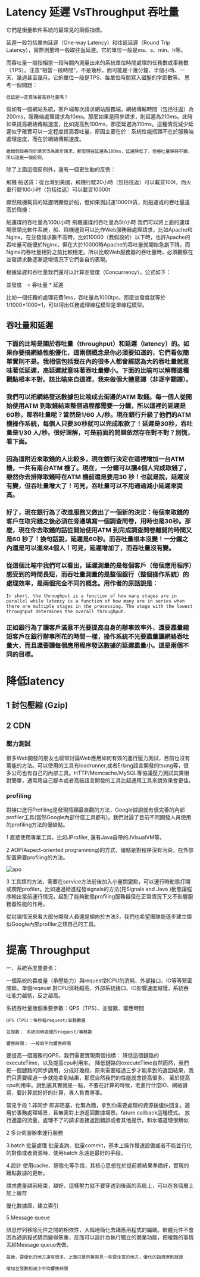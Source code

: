 # Latency 延遲 VsThroughput 吞吐量 

它們是衡量軟件系統的最常見的兩個指標。

延遲一般包括單向延遲（One-way Latency）和往返延遲（Round Trip Latency），實際測量時一般取往返延遲。它的單位一般是ms、s、min、h等。

而吞吐量一般指相當一段時間內測量出來的系統單位時間處理的任務數或事務數（TPS）。注意“相當一段時間”，不是幾秒，而可能是十幾分鐘、半個小時、一天、幾週甚至幾月。它的單位一般是TPS、每單位時間寫入磁盤的字節數等。
思考一個問題：

```低延遲一定意味著高吞吐量嗎？```

假如有一個網站系統，客戶端每次請求網站服務端，網絡傳輸時間（包括往返）為200ms，服務端處理請求為10ms。那麼如果是同步請求，則延遲為210ms。此時如果提高網絡傳輸速度，比如提高到100ms，那麼延遲為110ms。這種情況減少延遲似乎確實可以一定程度提高吞吐量，原因主要在於：系統性能瓶頸不在於服務端處理速度，而在於網絡傳輸速度。

    繼續假設將同步請求改為異步請求，那麼現在延遲為100ms，延遲降低了，但吞吐量保持不變。所以這是一個反例。


除了上面這個反例外，還有一個更生動的反例：

飛機 船送貨：從台灣到美國，飛機行駛20小時（包括往返）可以載貨100t，而火車行駛100小时（包括往返）可以載貨10000t

 顯然飛機載貨的延遲明顯低於船，但如果測試運10000t貨，則船運或的吞吐量遠高於飛機：

船運煤的吞吐量為100t/小時
飛機運煤的吞吐量為5t/小時
    我們可以將上面的運煤場景類比軟件系統，船、飛機運貨可以比作Web服務器處理請求，比如Apache和Nginx。在並發請求數不高時，比如10000（我假設的）以下時，也許Apache的吞吐量可能優於Nginx，但在大於10000時Apache的吞吐量就開始急劇下降，而Nginx的吞吐量相對之前比較穩定。所以比較Web服務器的吞吐量時，必須觀察在並發請求數逐漸遞增情況下它們各自的表現。

根據延遲和吞吐量我們還可以計算並發度（Concurrency），公式如下：

並發度　= 吞吐量 * 延遲


比如一個任務的處理花費1ms，吞吐量為1000tps，那麼並發度就等於1/1000*1000=1，可以得出任務處理線程模型是單線程模型。

## 吞吐量和延遲

### 下面的比喻是關於吞吐量（throughput）和延遲（latency）的。如果你要搞網絡性能優化，這兩個概念是你必須要知道的，它們看似簡單實則不是。我相信包括我在內的很多人都曾經認為大的吞吐量就意味著低延遲，高延遲就意味著吞吐量變小。下面的比喻可以解釋這種觀點根本不對。該比喻來自這裡，我來做個大體意譯（非逐字翻譯）。

### 我們可以把網絡發送數據包比喻成去街邊的ATM 取錢。每一個人從開始使用ATM 到取錢結束整個過程都需要一分鐘，所以這裡的延遲是60秒，那吞吐量呢？當然是1/60 人/秒。現在銀行升級了他們的ATM 機操作系統，每個人只要30秒就可以完成取款了！延遲是30秒，吞吐量是1/30 人/秒。很好理解，可是前面的問題依然存在對不對？別慌，看下面。

### 因為這附近來取錢的人比較多，現在銀行決定在這裡增加一台ATM 機，一共有兩台ATM 機了。現在，一分鐘可以讓4個人完成取錢了，雖然你去排隊取錢時在ATM 機前還是要用30 秒！也就是說，延遲沒有變，但吞吐量增大了！可見，吞吐量可以不用通過減小延遲來提高。

### 好了，現在銀行為了改進服務又做出了一個新的決定：每個來取錢的客戶在取完錢之後必須在旁邊填寫一個調查問卷，用時也是30秒。那麼，現在你去取錢的話從開始使用ATM 到完成調查問卷離開的時間又是60 秒了！換句話說，延遲是60秒。而吞吐量根本沒變！一分鐘之內還是可以進來4個人！可見，延遲增加了，而吞吐量沒有變。

### 從這個比喻中我們可以看出，延遲測量的是每個客戶（每個應用程序）感受到的時間長短，而吞吐量測量的是整個銀行（整個操作系統）的處理效率，是兩個完全不同的概念。用作者的原話說是：

```In short, the throughput is a function of how many stages are in parallel while latency is a function of how many are in series when there are multiple stages in the processing. The stage with the lowest throughput determines the overall throughput.```

### 正如銀行為了讓客戶滿意不光要提高自身的辦事效率外，還要盡量縮短客戶在銀行辦事所花的時間一樣，操作系統不光要盡量讓網絡吞吐量大，而且還要讓每個應用程序發送數據的延遲盡量小。這是兩個不同的目標。

# 降低latency

## 1 封包壓縮 (Gzip)

## 2 CDN

###  壓力測試

很多Web開發的朋友也經常討論Web應用如何有效的進行壓力測試，目前也沒有萬能的方法。可以使用的工具有loadrunner,或者Erlang語言開發的tsung等，很多公司也有自己的內部工具。HTTP/Memcache/MySQL等協議壓力測試其實相對簡單，通常用自己腳本或者高級語言開發的工具比起通用工具來說效果會更佳。

### profiling

對接口進行Profiling是發現瓶頸最直觀的方法，Google據說就有很完善的內部profiler工具(當然Google內部什麼工具都有)。我們討論了目前不同開發人員使用的profiling方法的優缺點。

1 直接使用專業工具，比如JProfiler, 還有Java自帶的JVisualVM等。

2 AOP(Aspect-oriented programming)的方式，優點是對程序沒有污染，在外部配置需要profiling的方法。

![apo](/images/AOP1.jpg)

3 工具類的方法，需要在service方法前後加入小量關鍵點，可以運行時動態打開或關閉profiler。比如通過給進程發signals的方法(見Signals and Java )動態讓程序輸出當前運行情況，起到了能夠動態profiling服務器但在正常情況下又不影響服務器性能的作用。

從討論情況來看大部分開發人員還是傾向於方法3，我們也希望團隊能逐步建立類似Google內部profiler之類自己的工具。

# 提高 Throughput 

一．系統吞度量要素：

一個系統的吞度量（承壓能力）與request對CPU的消耗、外部接口、IO等等緊密關聯。單個reqeust 對CPU消耗越高，外部系統接口、IO影響速度越慢，系統吞吐能力越低，反之越高。

系統吞吐量幾個重要參數：QPS（TPS）、並發數、響應時間
```
QPS（TPS）：每秒鐘request/事務數量

並發數： 系統同時處理的request/事務數

響應時間： 一般取平均響應時間
```

要提高一個服務的QPS，我們需要實現兩個指標：
降低這個鏈路的executeTime，以及提高cpu利用率。
降低鏈路的executeTime自然而然，我們把一個鏈路的同步調用，分成好幾段，原來需要經過三步才能拿到的返回結果，我們只需要經過一步就能拿到結果，那麼自然我們的性能就會提高很多。
至於提高cpu利用率。說到底其實就是一點，不要在計算的時候，老進行什麼IO、網絡讀寫，要計算就好好的計算，專人負責專事。

常見手段
1.非同步
即非阻塞，化繁為簡，拿到你需要處理的資源後儘快回复。適用於事務處理場景，且無需對上游返回數據場景。fature callback這種模式。
放行適當的流量，處理不了的請求直接返回錯誤或者其他提示。和水壩道理很類似

2 多台伺服器來運行服務

3.batch 批量處理
批量查詢、批量commit，基本上操作慢速設備或者不能並行化的對像或者資源時，使用batch 永遠是最好的手段。

4.設計
使用cache、靜態化等手段，其核心思想在於提前將結果準備好，實現的難點數據的更新。

請求盡量越前結束，越好，這樣壓力就不要穿透到後面的系統上，可以在各個層上加上緩存


優化數據庫，建立索引

5.Message queue 

訊息佇列移除元件之間的相依性，大幅地簡化去耦應用程式的編碼。軟體元件不會因為通訊程式碼而變得笨重，反而可以設計為執行獨立的商業功能，把複雜的事情丟給Message queue去做。



```
最後，要優化的地方還有很多，上面只是列舉常見一些要注意的地方，優化的指導原則就是

增加並發數和減少平均響應時間
```
